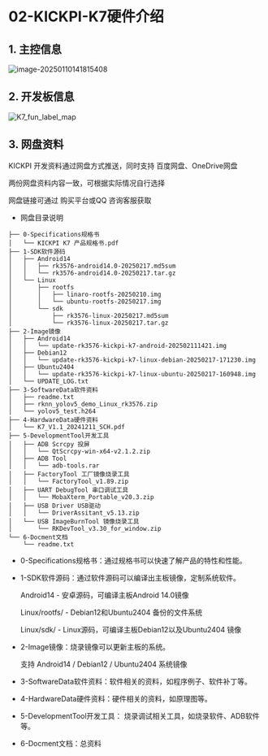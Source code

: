 # 02-KICKPI-K7硬件介绍



## 1. 主控信息

![image-20250110141815408](http://tanzhtanzh.oss-cn-shenzhen.aliyuncs.com/img/image-20250110141815408.png)



## 2. 开发板信息

![K7_fun_label_map](D:\Desktop\K7\K7_fun_label_map.jpg)



## 3. 网盘资料

KICKPI 开发资料通过网盘方式推送，同时支持 百度网盘、OneDrive网盘

两份网盘资料内容一致，可根据实际情况自行选择

网盘链接可通过 购买平台或QQ 咨询客服获取



* 网盘目录说明

```
├── 0-Specifications规格书
│   └── KICKPI K7 产品规格书.pdf
├── 1-SDK软件源码
│   ├── Android14
│   │   ├── rk3576-android14.0-20250217.md5sum
│   │   └── rk3576-android14.0-20250217.tar.gz
│   └── Linux
│       ├── rootfs
│       │   ├── linaro-rootfs-20250210.img
│       │   └── ubuntu-rootfs-20250217.img
│       └── sdk
│           ├── rk3576-linux-20250217.md5sum
│           └── rk3576-linux-20250217.tar.gz
├── 2-Image镜像
│   ├── Android14
│   │   └── update-rk3576-kickpi-k7-android-202502111421.img
│   ├── Debian12
│   │   └── update-rk3576-kickpi-k7-linux-debian-20250217-171230.img
│   ├── Ubuntu2404
│   │   └── update-rk3576-kickpi-k7-linux-ubuntu-20250217-160948.img
│   └── UPDATE_LOG.txt
├── 3-SoftwareData软件资料
│   ├── readme.txt
│   ├── rknn_yolov5_demo_Linux_rk3576.zip
│   └── yolov5_test.h264
├── 4-HardwareData硬件资料
│   └── K7_V1.1_20241211_SCH.pdf
├── 5-DevelopmentTool开发工具
│   ├── ADB Scrcpy 投屏
│   │   └── QtScrcpy-win-x64-v2.1.2.zip
│   ├── ADB Tool
│   │   └── adb-tools.rar
│   ├── FactoryTool 工厂镜像烧录工具
│   │   └── FactoryTool_v1.89.zip
│   ├── UART DebugTool 串口调试工具
│   │   └── MobaXterm_Portable_v20.3.zip
│   ├── USB Driver USB驱动
│   │   └── DriverAssitant_v5.13.zip
│   └── USB ImageBurnTool 镜像烧录工具
│       └── RKDevTool_v3.30_for_window.zip
└── 6-Docment文档
    └── readme.txt
```

* 0-Specifications规格书：通过规格书可以快速了解产品的特性和性能。

* 1-SDK软件源码：通过软件源码可以编译出主板镜像，定制系统软件。

  Android14 - 安卓源码，可编译主板Android 14.0镜像

  Linux/rootfs/ - Debian12和Ubuntu2404 备份的文件系统

  Linux/sdk/ - Linux源码，可编译主板Debian12以及Ubuntu2404 镜像

* 2-Image镜像：烧录镜像可以更新主板的系统。

  支持 Android14 / Debian12 / Ubuntu2404 系统镜像

* 3-SoftwareData软件资料：软件相关的资料，如程序例子、软件补丁等。

* 4-HardwareData硬件资料：硬件相关的资料，如原理图等。

* 5-DevelopmentTool开发工具：  烧录调试相关工具，如烧录软件、ADB软件等。

* 6-Docment文档：总资料

